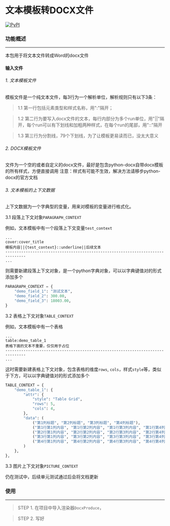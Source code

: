 # 文本模板转DOCX文件
[![PyPI](https://img.shields.io/pypi/v/docx-parsing-gmdzy2010.svg)](https://pypi.org/project/docx-parsing-gmdzy2010/)

### 功能概述
_________
本包用于将文本文件转成Word的docx文件

#### 输入文件
###### 1. 文本模板文件
模板文件是一个纯文本文件，每3行为一个解析单位，解析规则只有以下3条：
>1.1 第一行包括元素类型和样式名称，用":"隔开；  

>1.2 第二行为要写入docx文件的文本，每行内部分为多个run单位，用"||"隔开，每个run可以有下划线和加粗两种样式，在每个run的尾部，用"::"隔开  

>1.3 第三行为分割线，79个下划线，为了让模板更易读而已，没太大意义  

###### 2. DOCX模板文件
文件为一个空的或者自定义的docx文件，最好是包含python-docx自带docx模板的所有样式，方便直接调用
注意：样式有可能不生效，解决方法请移步python-docx的官方文档

###### 3. 文本模板的上下文数据
上下文数据为一个字典型的变量，用来对模板的变量进行格式化。  

3.1 段落上下文对象`PARAGRAPH_CONTEXT`  

例如，文本模板中有一个段落上下文变量`test_context`
```
...
cover:cover_title
模板内容||{test_context}::underline||后续文本
-------------------------------------------------------------------------------
...
```
则需要新建段落上下文对象，是一个python字典对象，可以以字典键值对的形式添加多个   

```python
PARAGRAPH_CONTEXT = {
    "demo_field_1": "测试文本",
    "demo_field_2": 300.00,
    "demo_field_3": 18003.00,
}

```
3.2 表格上下文对象`TABLE_CONTEXT`  

例如，文本模板中有一个表格
```
...
table:demo_table_1
表格下面的文本不重要，仅仅用于占位
-------------------------------------------------------------------------------
...
```
这时需要新建表格上下文对象，包含表格的维度`rows`, `cols`，样式`style`等，类似于下方，可以以字典键值对的形式添加多个
```python
TABLE_CONTEXT = {
    "demo_table_1": {
        "attr": {
            "style": "Table Grid",
            "rows": 5,
            "cols": 4,
        },
        "data": (
            ("第1列标题", "第2列标题", "第3列标题", "第4列标题"),
            ("第1行第1列内容", "第1行第2列内容", "第1行第3列内容", "第1行第4列内容"),
            ("第2行第1列内容", "第2行第2列内容", "第2行第3列内容", "第2行第4列内容"),
            ("第3行第1列内容", "第3行第2列内容", "第3行第3列内容", "第3行第4列内容"),
            ("第4行第1列内容", "第4行第2列内容", "第4行第3列内容", "第4行第4列内容"),
        )
    },
},
```
3.3 图片上下文对象`PICTURE_CONTEXT`  

仍在测试中，后续单元测试通过后会将文档更新

### 使用
_________
>STEP 1. 在项目中导入渲染器`DocxProduce`，

>STEP 2. 写好
